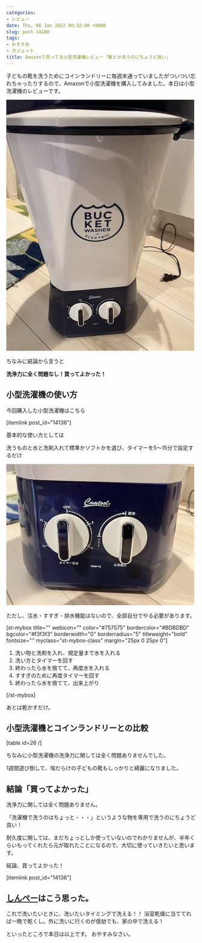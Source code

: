 ```yaml
---
categories:
- レビュー
date: Thu, 06 Jan 2022 00:32:40 +0000
slug: post-14180
tags:
- おすすめ
- ガジェット
title: Amazonで売ってる小型洗濯機レビュー「靴とか洗うのにちょうど良い」
---
```


子どもの靴を洗うためにコインランドリーに毎週末通っていましたがついつい忘れちゃったりするので、Amazonで小型洗濯機を購入してみました。本日は小型洗濯機のレビューです。

![](images/IMG_5697.jpeg)

ちなみに結論から言うと

<span class="hutoaka"><strong>洗浄力に全く問題なし！買ってよかった！</strong></span>


<h2>小型洗濯機の使い方</h2>
今回購入した小型洗濯機はこちら

[itemlink post_id="14136"]


基本的な使い方としては

洗うものと水と洗剤入れて標準かソフトかを選び、タイマーを5〜15分で設定するだけ

![](images/IMG_5698.jpeg)

ただし、注水・すすぎ・排水機能はないので、全部自分でやる必要があります。

[st-mybox title="" webicon="" color="#757575" bordercolor="#BDBDBD" bgcolor="#f3f3f3" borderwidth="0" borderradius="5" titleweight="bold" fontsize="" myclass="st-mybox-class" margin="25px 0 25px 0"]
<ol>
 	<li>洗い物と洗剤を入れ、規定量まで水を入れる</li>
 	<li>洗い方とタイマーを回す</li>
 	<li>終わったら水を捨てて、再度水を入れる</li>
 	<li>すすぎのために再度タイマーを回す</li>
 	<li>終わったら水を捨てて、出来上がり</li>
</ol>
[/st-mybox]

あとは乾かすだけ。
<h2>小型洗濯機とコインランドリーとの比較</h2>
[table id=26 /]

ちなみに小型洗濯機の洗浄力に関しては全く問題ありませんでした。

1週間遊び倒して、埃だらけの子どもの靴もしっかりと綺麗になりました。

<h2>結論「買ってよかった」</h2>
洗浄力に関しては全く問題ありません。

「洗濯機で洗うのはちょっと・・・」というような物を専用で洗うのにちょうど良い！

耐久度に関しては、まだちょっとしか使っていないのでわかりませんが、半年くらいもってくれたら元が取れたことになるので、大切に使っていきたいと思います。

結論、買ってよかった！

[itemlink post_id="14136"]

<h2><a href="https://twitter.com/s_s_p_y">しんぺー</a>はこう思った。</h2>
これで洗いたいときに、洗いたいタイミングで洗える！！
浴室乾燥に当ててれば一晩で乾くし。外に洗いに行くのが億劫でも、家の中で洗える！

といったところで本日は以上です。
おやすみなさい。